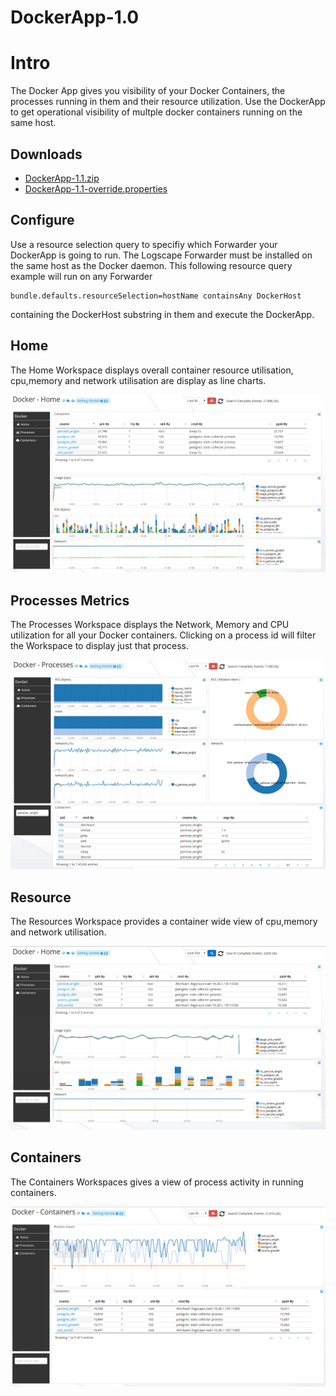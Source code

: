 # DockerApp-1.0

# Intro 

The Docker App gives you visibility of your Docker Containers, the processes running in them and their resource utilization. Use the DockerApp to get operational visibility of multple docker containers running on the same host. 

## Downloads 

 * [DockerApp-1.1.zip](https://github.com/logscape/DockerApp/raw/master/dist/DockerApp-1.1.zip)
 * [DockerApp-1.1-override.properties](https://github.com/logscape/dockerapp/raw/master/DockerApp-1.1-override.properties) 

## Configure 

Use a resource selection query to specifiy which Forwarder your DockerApp is going to run. The Logscape Forwarder must be installed on the same host as the Docker daemon.
This following resource query example will run on any Forwarder 

	bundle.defaults.resourceSelection=hostName containsAny DockerHost 

containing the DockerHost substring in them and execute the DockerApp.


## Home

The Home Workspace displays overall container resource utilisation, cpu,memory and network utilisation are display as line charts. 

 ![](docs/images/dockerapp-home.png)

## Processes Metrics 

The Processes Workspace displays the Network, Memory and CPU utilization for all your Docker containers. Clicking on a process id will filter the Workspace to display just that process. 

 ![](docs/images/dockerapp-processes.png)


## Resource
The Resources Workspace provides a container wide view of cpu,memory and network utilisation. 

 ![](docs/images/dockerapp-resources.png)


## Containers 

The Containers Workspaces gives a view of process activity in running containers. 

 ![](docs/images/dockerapp-containers.png)

